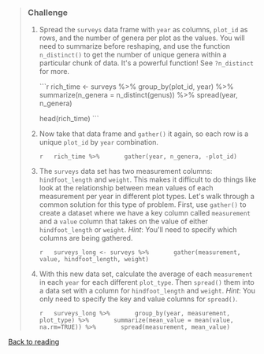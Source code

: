 > ### Challenge
>
> 1.  Spread the `surveys` data frame with `year` as columns, `plot_id`
>     as rows, and the number of genera per plot as the values. You will
>     need to summarize before reshaping, and use the function
>     `n_distinct()` to get the number of unique genera within a
>     particular chunk of data. It's a powerful function! See
>     `?n_distinct` for more.
>
>     \`\`\`r rich\_time &lt;- surveys %&gt;% group\_by(plot\_id, year)
>     %&gt;% summarize(n\_genera = n\_distinct(genus)) %&gt;%
>     spread(year, n\_genera)
>
>     head(rich\_time) \`\`\`
>
> 2.  Now take that data frame and `gather()` it again, so each row is a
>     unique `plot_id` by `year` combination.
>
>     `r   rich_time %>%       gather(year, n_genera, -plot_id)`
>
> 3.  The `surveys` data set has two measurement columns:
>     `hindfoot_length` and `weight`. This makes it difficult to do
>     things like look at the relationship between mean values of each
>     measurement per year in different plot types. Let's walk through a
>     common solution for this type of problem. First, use `gather()` to
>     create a dataset where we have a key column called `measurement`
>     and a `value` column that takes on the value of either
>     `hindfoot_length` or `weight`. *Hint*: You'll need to specify
>     which columns are being gathered.
>
>     `r   surveys_long <- surveys %>%       gather(measurement, value, hindfoot_length, weight)`
>
> 4.  With this new data set, calculate the average of each
>     `measurement` in each `year` for each different `plot_type`. Then
>     `spread()` them into a data set with a column for
>     `hindfoot_length` and `weight`. *Hint*: You only need to specify
>     the key and value columns for `spread()`.
>
>     `r   surveys_long %>%       group_by(year, measurement, plot_type) %>%       summarize(mean_value = mean(value, na.rm=TRUE)) %>%       spread(measurement, mean_value)`
>
[Back to reading](../../R-03-dplyr)
